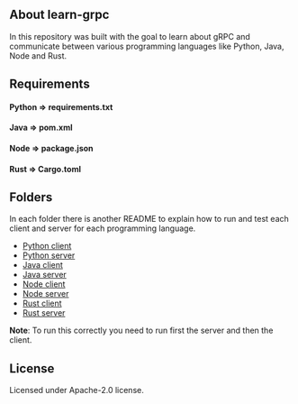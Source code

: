 ## About learn-grpc

In this repository was built with the goal to learn about gRPC and communicate between various programming languages like Python, Java, Node and Rust.


## Requirements

#### Python => requirements.txt

#### Java => pom.xml

#### Node => package.json

#### Rust => Cargo.toml


## Folders

In each folder there is another README to explain how to run and test each client and server for each programming language.

- [Python client](https://github.com/epilif3sotnas/learn-grpc/tree/main/client-python)
- [Python server](https://github.com/epilif3sotnas/learn-grpc/tree/main/server-python)
- [Java client](https://github.com/epilif3sotnas/learn-grpc/tree/main/client-java)
- [Java server](https://github.com/epilif3sotnas/learn-grpc/tree/main/server-java)
- [Node client](https://github.com/epilif3sotnas/learn-grpc/tree/main/client-node)
- [Node server](https://github.com/epilif3sotnas/learn-grpc/tree/main/server-node)
- [Rust client](https://github.com/epilif3sotnas/learn-grpc/tree/main/client-rust)
- [Rust server](https://github.com/epilif3sotnas/learn-grpc/tree/main/server-rust)

**Note**: To run this correctly you need to run first the server and then the client.


## License

Licensed under Apache-2.0 license.
